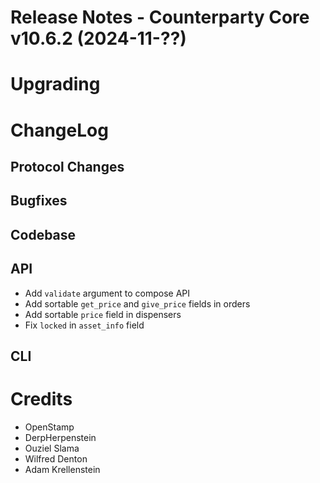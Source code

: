 # Release Notes - Counterparty Core v10.6.2 (2024-11-??)



# Upgrading

# ChangeLog

## Protocol Changes

## Bugfixes



## Codebase


## API

- Add `validate` argument to compose API
- Add sortable `get_price` and `give_price` fields in orders
- Add sortable `price` field in dispensers
- Fix `locked` in `asset_info` field

## CLI


# Credits

* OpenStamp
* DerpHerpenstein
* Ouziel Slama
* Wilfred Denton
* Adam Krellenstein
